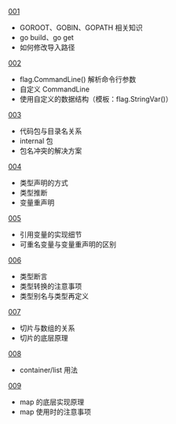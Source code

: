 [001](001/readme.md)
- GOROOT、GOBIN、GOPATH 相关知识
- go build、go get
- 如何修改导入路径

[002](002/readme.md)
- flag.CommandLine() 解析命令行参数
- 自定义 CommandLine
- 使用自定义的数据结构（模板：flag.StringVar()）

[003](003/readme.md)
- 代码包与目录名关系
- internal 包
- 包名冲突的解决方案

[004](004/readme.md)
- 类型声明的方式
- 类型推断
- 变量重声明

[005](005/readme.md)
- 引用变量的实现细节
- 可重名变量与变量重声明的区别

[006](006/readme.md)
- 类型断言
- 类型转换的注意事项
- 类型别名与类型再定义

[007](007/readme.md)
- 切片与数组的关系
- 切片的底层原理

[008](008/readme.md)
- container/list 用法

[009](009/readme.md)
- map 的底层实现原理
- map 使用时的注意事项
